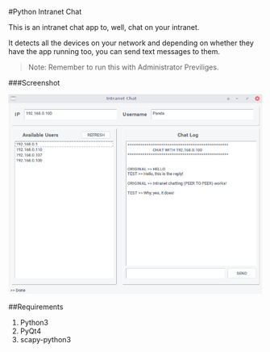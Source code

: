 #Python Intranet Chat

This is an intranet chat app to, well, chat on your intranet.

It detects all the devices on your network and depending on whether they 
have the app running too, you can send text messages to them.

>Note: 
Remember to run this with Administrator Previliges.

###Screenshot

![Screenshot of Python Intranet Chat](Screenshot.png)

##Requirements

1. Python3
2. PyQt4
3. scapy-python3
